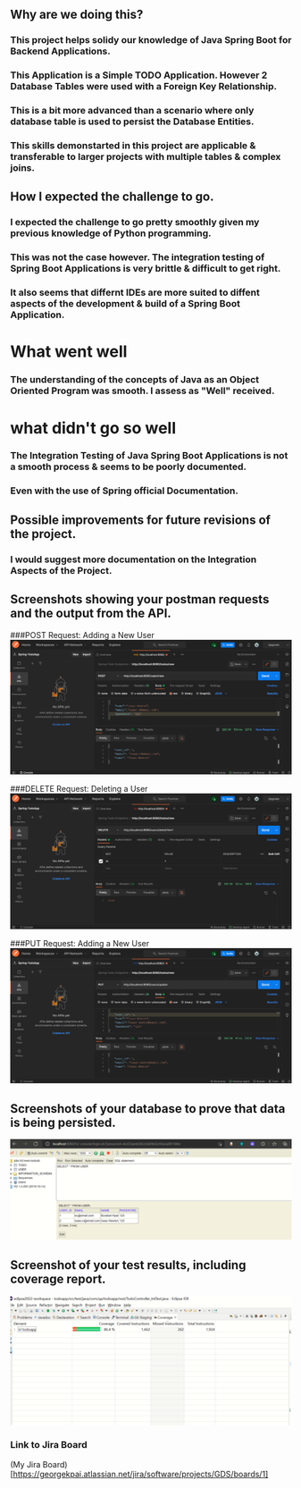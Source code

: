 ## Why are we doing this?
### This project helps solidy our knowledge of Java Spring Boot for Backend Applications.
### This Application is a Simple TODO Application. However 2 Database Tables were used with a Foreign Key Relationship.
### This is a bit more advanced than a scenario where only database table is used to persist the Database Entities.
### This skills demonstarted in this project are applicable & transferable to larger projects with multiple tables & complex joins. 


## How I expected the challenge to go.
### I expected the challenge to go pretty smoothly given my previous knowledge of Python programming.
### This was not the case however. The integration testing of Spring Boot Applications is very brittle & difficult to get right.
### It also seems that differnt IDEs are more suited to diffent aspects of the development & build of a Spring Boot Application.

# What went well
### The understanding of the concepts of Java as an Object Oriented Program was smooth. I assess as "Well" received.

# what didn't go so well
### The Integration Testing of Java Spring Boot Applications is not a smooth process & seems to be poorly documented. 
### Even with the use of Spring official Documentation.

## Possible improvements for future revisions of the project.
### I would suggest more documentation on the Integration Aspects of the Project.

## Screenshots showing your postman requests and the output from the API.

###POST Request: Adding a New User
![POST request: New Users](./screenshots/users-new.png)

###DELETE Request: Deleting a User
![DELETE request: Delete Users](./screenshots/users-delete.png)

###PUT Request: Adding a New User
![PUT request: Update Exting Users](./screenshots/users-update.png)

## Screenshots of your database to prove that data is being persisted.
![Database Screenshot: Evidence of persited data](./screenshots/h2-persited-data.PNG)

## Screenshot of your test results, including coverage report.
![Coverage Report Screenshot: Evidence of](./screenshots/coverage-percent-86p.PNG)

### Link to Jira Board
(My Jira Board)[https://georgekpai.atlassian.net/jira/software/projects/GDS/boards/1]
